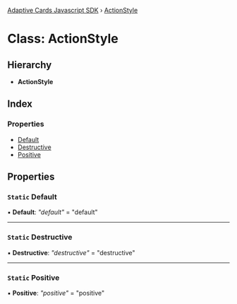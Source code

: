 [Adaptive Cards Javascript SDK](../README.md) › [ActionStyle](actionstyle.md)

# Class: ActionStyle

## Hierarchy

* **ActionStyle**

## Index

### Properties

* [Default](actionstyle.md#static-default)
* [Destructive](actionstyle.md#static-destructive)
* [Positive](actionstyle.md#static-positive)

## Properties

### `Static` Default

▪ **Default**: *"default"* = "default"

___

### `Static` Destructive

▪ **Destructive**: *"destructive"* = "destructive"

___

### `Static` Positive

▪ **Positive**: *"positive"* = "positive"
